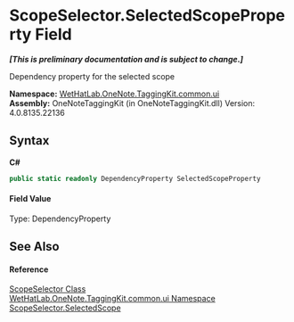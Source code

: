 # ScopeSelector.SelectedScopeProperty Field
 _**\[This is preliminary documentation and is subject to change.\]**_

Dependency property for the selected scope

**Namespace:**&nbsp;<a href="043a9407-ac38-b3ac-7348-a6090af495ad.md">WetHatLab.OneNote.TaggingKit.common.ui</a><br />**Assembly:**&nbsp;OneNoteTaggingKit (in OneNoteTaggingKit.dll) Version: 4.0.8135.22136

## Syntax

**C#**<br />
``` C#
public static readonly DependencyProperty SelectedScopeProperty
```


#### Field Value
Type: DependencyProperty

## See Also


#### Reference
<a href="52a2d8d2-55e2-9027-0a99-647fce31cb61.md">ScopeSelector Class</a><br /><a href="043a9407-ac38-b3ac-7348-a6090af495ad.md">WetHatLab.OneNote.TaggingKit.common.ui Namespace</a><br /><a href="70f66b55-7201-7c72-fa92-a9d9fa38fcdc.md">ScopeSelector.SelectedScope</a><br />